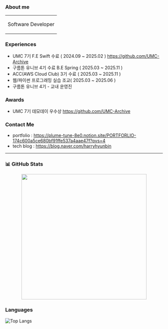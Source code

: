###  About me
<table>
  <tr>
    <td>
      <p> Software Developer</p> 
    </td>
  </tr>
</table>

<p align="center">

</p>

### Experiences
- UMC 7기 F.E Swift 수료 ( 2024.09 ~ 2025.02 ) https://github.com/UMC-Archive
- 구름톤 유니브 4기 수료 B.E Spring ( 2025.03 ~ 2025.11 )
- ACC(AWS Cloud Club) 3기 수료 ( 2025.03 ~ 2025.11 )
- 웹/파이썬 프로그래밍 실습 조교( 2025.03 ~ 2025.06 )
- 구름톤 유니브 4기 - 교내 운영진
### Awards 
- UMC 7기 데모데이 우수상 https://github.com/UMC-Archive
  
### Contact Me
- portfolio : https://plume-tune-8e0.notion.site/PORTFORLIO-174c600a5ce680bf91ffe537a4aae47f?pvs=4
- tech blog : https://blog.naver.com/harryhyunbin
---

### 📊 GitHub Stats  
<p align="center">
  <img src="https://github-readme-stats.vercel.app/api?username=lemonson03&show_icons=true&theme=radical" width="400">

</p>

### Languages
![Top Langs](https://github-readme-stats.vercel.app/api/top-langs/?username=lemonson03&layout=compact)


